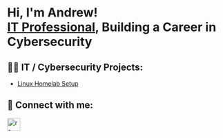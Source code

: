<h1>Hi, I'm Andrew! <br/><a href="https://linkedin.com/in/r-andrew-ochoa">IT Professional</a>, <a>Building a Career in Cybersecurity</a></h1>

<h2>👨‍💻  IT / Cybersecurity Projects:</h2>

- [Linux Homelab Setup](https://github.com/r-andrew-ochoa/LinuxHomeLabSetup)

<h2> 🤳 Connect with me:</h2>

[<img align="left" alt="r-andrew-ochoa | LinkedIn" width="30px" src="https://upload.wikimedia.org/wikipedia/commons/thumb/8/81/LinkedIn_icon.svg/2048px-LinkedIn_icon.svg.png" />][linkedin]

[linkedin]: https://linkedin.com/in/r-andrew-ochoa




<!--
Here are some ideas to get you started:

- 🔭 I’m currently working on ...
- 🌱 I’m currently learning ...
- 👯 I’m looking to collaborate on ...
- 🤔 I’m looking for help with ...
- 💬 Ask me about ...
- 📫 How to reach me: ...
- 😄 Pronouns: ...
- ⚡ Fun fact: ...
--!>

